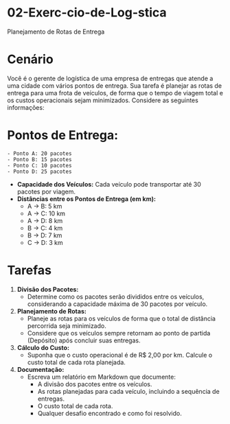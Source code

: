 # 02-Exerc-cio-de-Log-stica
Planejamento de Rotas de Entrega

# Cenário

Você é o gerente de logística de uma empresa de entregas que atende a uma cidade com vários pontos de entrega. Sua tarefa é planejar as rotas de entrega para uma frota de veículos, de forma que o tempo de viagem total e os custos operacionais sejam minimizados. Considere as seguintes informações:

# Pontos de Entrega:
    - Ponto A: 20 pacotes
    - Ponto B: 15 pacotes
    - Ponto C: 10 pacotes
    - Ponto D: 25 pacotes
 - **Capacidade dos Veículos:**  Cada veículo pode transportar até 30 pacotes por viagem.
- **Distâncias entre os Pontos de Entrega (em km):**
    - A -> B: 5 km
    - A -> C: 10 km
    - A -> D: 8 km
    - B -> C: 4 km
    - B -> D: 7 km
    - C -> D: 3 km

# Tarefas
1. **Divisão dos Pacotes:**
    - Determine como os pacotes serão divididos entre os veículos, considerando a capacidade máxima de 30 pacotes por veículo.
2. **Planejamento de Rotas:**
    - Planeje as rotas para os veículos de forma que o total de distância percorrida seja minimizado.
    - Considere que os veículos sempre retornam ao ponto de partida (Depósito) após concluir suas entregas.
3. **Cálculo do Custo:**
    - Suponha que o custo operacional é de R$ 2,00 por km. Calcule o custo total de cada rota planejada.
4. **Documentação:**
    - Escreva um relatório em Markdown que documente:
        - A divisão dos pacotes entre os veículos.
        - As rotas planejadas para cada veículo, incluindo a sequência de entregas.
        - O custo total de cada rota.
        - Qualquer desafio encontrado e como foi resolvido.


